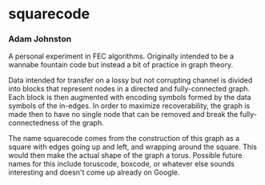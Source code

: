 # squarecode
### Adam Johnston

A personal experiment in FEC algorithms. Originally intended to be a wannabe
fountain code but instead a bit of practice in graph theory.

Data intended for transfer on a lossy but not corrupting channel is divided
into blocks that represent nodes in a directed and fully-connected graph.
Each block is then augmented with encoding symbols formed by the data symbols
of the in-edges. In order to maximize recoverability, the graph is made then to
have no single node that can be removed and break the fully-connectedness of
the graph.

The name squarecode comes from the construction of this graph as a square with
edges going up and left, and wrapping around the square. This would then make
the actual shape of the graph a torus. Possible future names for this include
toruscode, boxcode, or whatever else sounds interesting and doesn't come up
already on Google.
